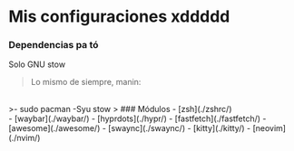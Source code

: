 # Mis configuraciones xddddd
### Dependencias pa tó
Solo GNU stow
<br>
> Lo mismo de siempre, manin:
<br>
>- sudo pacman -Syu stow
> 
### Módulos
- [zsh](./zshrc/)<br>
- [waybar](./waybar/)
- [hyprdots](./hypr/)
- [fastfetch](./fastfetch/)
- [awesome](./awesome/)
- [swaync](./swaync/)
- [kitty](./kitty/)
- [neovim](./nvim/) 

